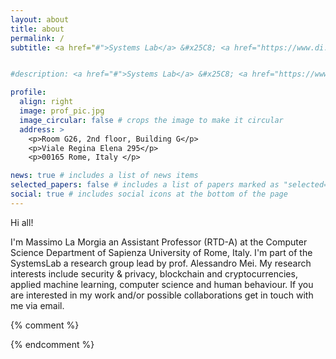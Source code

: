 ```yaml
---
layout: about
title: about
permalink: /
subtitle: <a href="#">Systems Lab</a> &#x25C8; <a href="https://www.di.uniroma1.it/en" target="_blank">Computer Science Department</a> &#x25C8; <a href="https://www.uniroma1.it/" target="_blank"> Sapienza University</a>.


#description: <a href="#">Systems Lab</a> &#x25C8; <a href="https://www.di.uniroma1.it/en" target="_blank">Computer Science Department</a> &#x25C8; <a href="https://www.uniroma1.it/" target="_blank"> Sapienza University</a>.

profile:
  align: right
  image: prof_pic.jpg
  image_circular: false # crops the image to make it circular
  address: >
    <p>Room G26, 2nd floor, Building G</p>
    <p>Viale Regina Elena 295</p>
    <p>00165 Rome, Italy </p>

news: true # includes a list of news items
selected_papers: false # includes a list of papers marked as "selected={true}"
social: true # includes social icons at the bottom of the page
---
```


Hi all!

I'm Massimo La Morgia an Assistant Professor (RTD-A) at the Computer Science Department of Sapienza University of Rome, Italy.
I'm part of the SystemsLab a research group lead by prof. Alessandro Mei.
My research interests include security & privacy, blockchain and cryptocurrencies, applied machine learning, computer science and human behaviour.
If you are interested in my work and/or possible collaborations get in touch with me via email.

{% comment %}

<!--- %In 2012 he won a research scholarship with the CATTID, research laboratory of Sapienza University of Rome.
In 2014 and 2015 he won a research scholarship with the Computer Science Department of Sapienza University.
%In 2014 he worked six months as NFC Specialist Consultant for PayBay Networks Srl. In 2014 and 2015 he worked for Consorzio Roma Ricerche as Senior Software Developer. In 2017 he obtained the Google Associate Android Developer certification.
%During his Ph.D. and along the collaboration with the Computer Science Department, he was involved in several technology transfer activities regarding IOT systems, mobile technology, and proximity payments.
His research interests include computer systems, security and privacy. He won the the `Avvio alla Ricerca 2017' award from Sapienza University.
Write your biography here. Tell the world about yourself. Link to your favorite [subreddit](http://reddit.com){:target="\_blank"}. You can put a picture in, too. The code is already in, just name your picture `prof_pic.jpg` and put it in the `img/` folder.

Put your address / P.O. box / other info right below your picture. You can also disable any these elements by editing `profile` property of the YAML header of your `_pages/about.md`. Edit `_bibliography/papers.bib` and Jekyll will render your [publications page](/al-folio/publications/) automatically.

Link to your social media connections, too. This theme is set up to use [Font Awesome icons](http://fortawesome.github.io/Font-Awesome/){:target="\_blank"} and [Academicons](https://jpswalsh.github.io/academicons/){:target="\_blank"}, like the ones below. Add your Facebook, Twitter, LinkedIn, Google Scholar, or just disable all of them.--->

{% endcomment %}

